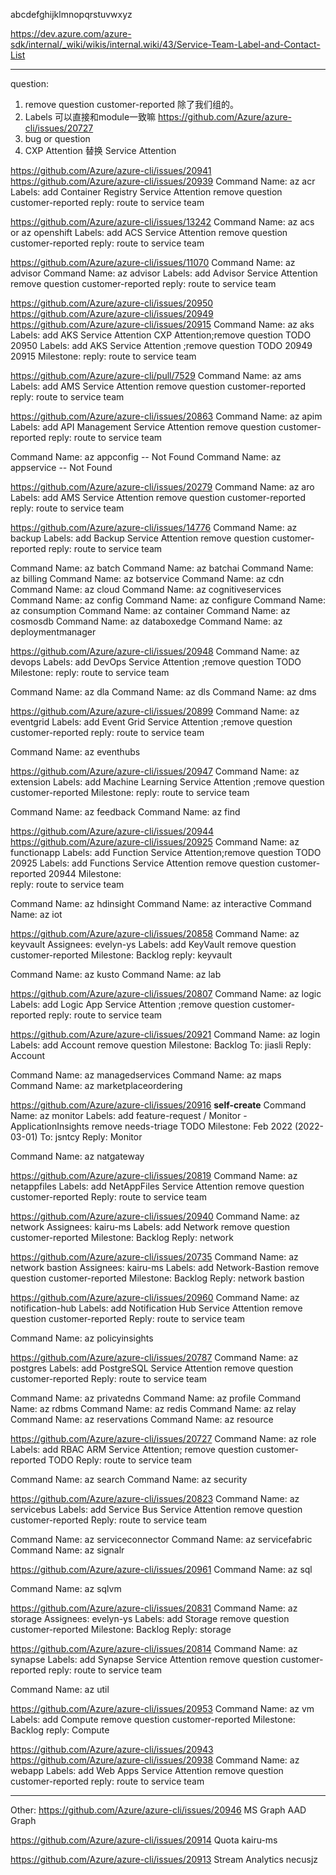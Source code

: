 abcdefghijklmnopqrstuvwxyz

https://dev.azure.com/azure-sdk/internal/_wiki/wikis/internal.wiki/43/Service-Team-Label-and-Contact-List

---

question:
1. remove question customer-reported 除了我们组的。
2. Labels 可以直接和module一致嘛 https://github.com/Azure/azure-cli/issues/20727
3. bug or question
4. CXP Attention 替换 Service Attention

https://github.com/Azure/azure-cli/issues/20941
https://github.com/Azure/azure-cli/issues/20939
Command Name: az acr
Labels: add Container Registry Service Attention remove question customer-reported
reply: route to service team

https://github.com/Azure/azure-cli/issues/13242
Command Name: az acs or az openshift
Labels: add ACS Service Attention remove question customer-reported
reply: route to service team

https://github.com/Azure/azure-cli/issues/11070
Command Name: az advisor
Command Name: az advisor
Labels: add Advisor Service Attention remove question customer-reported
reply: route to service team

https://github.com/Azure/azure-cli/issues/20950
https://github.com/Azure/azure-cli/issues/20949
https://github.com/Azure/azure-cli/issues/20915
Command Name: az aks
Labels: add AKS Service Attention CXP Attention;remove question TODO 20950
Labels: add AKS Service Attention ;remove question TODO 20949 20915
Milestone: 
reply: route to service team

https://github.com/Azure/azure-cli/pull/7529
Command Name: az ams
Labels: add AMS Service Attention remove question customer-reported
reply: route to service team

https://github.com/Azure/azure-cli/issues/20863
Command Name: az apim
Labels: add API Management Service Attention remove question customer-reported
reply: route to service team

Command Name: az appconfig -- Not Found
Command Name: az appservice -- Not Found

https://github.com/Azure/azure-cli/issues/20279
Command Name: az aro
Labels: add AMS Service Attention remove question customer-reported
reply: route to service team

https://github.com/Azure/azure-cli/issues/14776
Command Name: az backup
Labels: add Backup Service Attention remove question customer-reported
reply: route to service team

Command Name: az batch
Command Name: az batchai
Command Name: az billing
Command Name: az botservice
Command Name: az cdn
Command Name: az cloud
Command Name: az cognitiveservices
Command Name: az config
Command Name: az configure
Command Name: az consumption
Command Name: az container
Command Name: az cosmosdb
Command Name: az databoxedge
Command Name: az deploymentmanager

https://github.com/Azure/azure-cli/issues/20948
Command Name: az devops
Labels: add DevOps Service Attention ;remove question TODO
Milestone: 
reply: route to service team

Command Name: az dla
Command Name: az dls
Command Name: az dms

https://github.com/Azure/azure-cli/issues/20899
Command Name: az eventgrid
Labels: add Event Grid Service Attention ;remove question customer-reported
reply: route to service team

Command Name: az eventhubs

https://github.com/Azure/azure-cli/issues/20947
Command Name: az extension
Labels: add Machine Learning Service Attention ;remove question customer-reported
Milestone: 
reply: route to service team

Command Name: az feedback
Command Name: az find

https://github.com/Azure/azure-cli/issues/20944
https://github.com/Azure/azure-cli/issues/20925
Command Name: az functionapp 
Labels: add Function Service Attention;remove question TODO 20925
Labels: add Functions Service Attention remove question customer-reported 20944
Milestone:  
reply: route to service team

Command Name: az hdinsight
Command Name: az interactive
Command Name: az iot

https://github.com/Azure/azure-cli/issues/20858
Command Name: az keyvault
Assignees: evelyn-ys
Labels: add KeyVault remove question customer-reported
Milestone: Backlog
reply: keyvault

Command Name: az kusto
Command Name: az lab

https://github.com/Azure/azure-cli/issues/20807
Command Name: az logic
Labels: add Logic App Service Attention ;remove question customer-reported 
reply: route to service team

https://github.com/Azure/azure-cli/issues/20921
Command Name: az login
Labels: add Account remove question
Milestone: Backlog 
To: jiasli
Reply: Account

Command Name: az managedservices
Command Name: az maps
Command Name: az marketplaceordering

https://github.com/Azure/azure-cli/issues/20916 **self-create**
Command Name: az monitor
Labels: add feature-request / Monitor - ApplicationInsights remove needs-triage TODO
Milestone: Feb 2022 (2022-03-01) 
To: jsntcy
Reply: Monitor

Command Name: az natgateway

https://github.com/Azure/azure-cli/issues/20819
Command Name: az netappfiles
Labels: add NetAppFiles Service Attention remove question customer-reported
Reply: route to service team

https://github.com/Azure/azure-cli/issues/20940
Command Name: az network
Assignees: kairu-ms
Labels: add Network remove question customer-reported
Milestone: Backlog
Reply: network

https://github.com/Azure/azure-cli/issues/20735
Command Name: az network bastion
Assignees: kairu-ms
Labels: add Network-Bastion remove question customer-reported
Milestone: Backlog
Reply: network bastion

https://github.com/Azure/azure-cli/issues/20960
Command Name: az notification-hub
Labels: add Notification Hub Service Attention remove question customer-reported
Reply: route to service team

Command Name: az policyinsights

https://github.com/Azure/azure-cli/issues/20787
Command Name: az postgres
Labels: add PostgreSQL Service Attention remove question customer-reported
Reply: route to service team

Command Name: az privatedns
Command Name: az profile
Command Name: az rdbms
Command Name: az redis
Command Name: az relay
Command Name: az reservations
Command Name: az resource

https://github.com/Azure/azure-cli/issues/20727
Command Name: az role
Labels: add RBAC ARM Service Attention; remove question customer-reported TODO
Reply: route to service team

Command Name: az search
Command Name: az security

https://github.com/Azure/azure-cli/issues/20823
Command Name: az servicebus
Labels: add Service Bus Service Attention remove question customer-reported
Reply: route to service team

Command Name: az serviceconnector
Command Name: az servicefabric
Command Name: az signalr

https://github.com/Azure/azure-cli/issues/20961
Command Name: az sql

Command Name: az sqlvm

https://github.com/Azure/azure-cli/issues/20831
Command Name: az storage
Assignees: evelyn-ys
Labels: add Storage remove question customer-reported
Milestone: Backlog
Reply: storage

https://github.com/Azure/azure-cli/issues/20814
Command Name: az synapse
Labels: add Synapse Service Attention remove question customer-reported
reply: route to service team

Command Name: az util

https://github.com/Azure/azure-cli/issues/20953
Command Name: az vm
Labels: add Compute remove question customer-reported
Milestone: Backlog
reply: Compute

https://github.com/Azure/azure-cli/issues/20943
https://github.com/Azure/azure-cli/issues/20938
Command Name: az webapp
Labels: add Web Apps Service Attention remove question customer-reported
reply: route to service team

---

Other:
https://github.com/Azure/azure-cli/issues/20946
MS Graph AAD Graph

https://github.com/Azure/azure-cli/issues/20914
Quota
kairu-ms

https://github.com/Azure/azure-cli/issues/20913
Stream Analytics
necusjz
